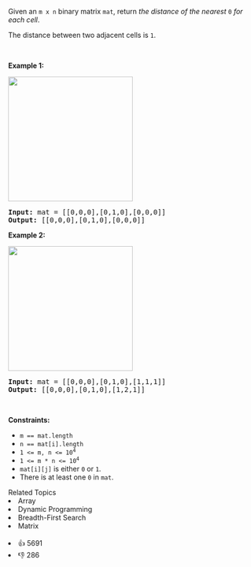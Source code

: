 <p>Given an <code>m x n</code> binary matrix <code>mat</code>, return <em>the distance of the nearest </em><code>0</code><em> for each cell</em>.</p>

<p>The distance between two adjacent cells is <code>1</code>.</p>

<p>&nbsp;</p> 
<p><strong>Example 1:</strong></p> 
<img alt="" src="https://assets.leetcode.com/uploads/2021/04/24/01-1-grid.jpg" style="width: 253px; height: 253px;" /> 
<pre>
<strong>Input:</strong> mat = [[0,0,0],[0,1,0],[0,0,0]]
<strong>Output:</strong> [[0,0,0],[0,1,0],[0,0,0]]
</pre>

<p><strong>Example 2:</strong></p> 
<img alt="" src="https://assets.leetcode.com/uploads/2021/04/24/01-2-grid.jpg" style="width: 253px; height: 253px;" /> 
<pre>
<strong>Input:</strong> mat = [[0,0,0],[0,1,0],[1,1,1]]
<strong>Output:</strong> [[0,0,0],[0,1,0],[1,2,1]]
</pre>

<p>&nbsp;</p> 
<p><strong>Constraints:</strong></p>

<ul> 
 <li><code>m == mat.length</code></li> 
 <li><code>n == mat[i].length</code></li> 
 <li><code>1 &lt;= m, n &lt;= 10<sup>4</sup></code></li> 
 <li><code>1 &lt;= m * n &lt;= 10<sup>4</sup></code></li> 
 <li><code>mat[i][j]</code> is either <code>0</code> or <code>1</code>.</li> 
 <li>There is at least one <code>0</code> in <code>mat</code>.</li> 
</ul>

<div><div>Related Topics</div><div><li>Array</li><li>Dynamic Programming</li><li>Breadth-First Search</li><li>Matrix</li></div></div><br><div><li>👍 5691</li><li>👎 286</li></div>